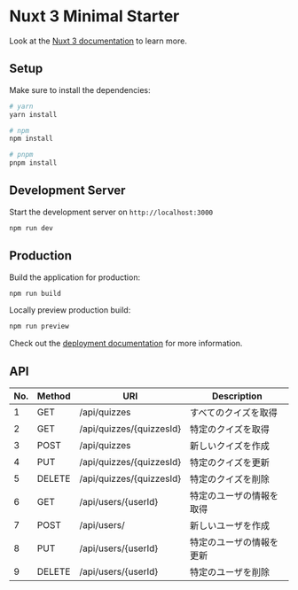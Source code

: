 # Nuxt 3 Minimal Starter

Look at the [Nuxt 3 documentation](https://nuxt.com/docs/getting-started/introduction) to learn more.

## Setup

Make sure to install the dependencies:

```bash
# yarn
yarn install

# npm
npm install

# pnpm
pnpm install
```

## Development Server

Start the development server on `http://localhost:3000`

```bash
npm run dev
```

## Production

Build the application for production:

```bash
npm run build
```

Locally preview production build:

```bash
npm run preview
```

Check out the [deployment documentation](https://nuxt.com/docs/getting-started/deployment) for more information.

## API

| No. | Method | URI | Description |
| --- | --- | --- | --- |
| 1 | GET | /api/quizzes | すべてのクイズを取得 |
| 2 | GET | /api/quizzes/{quizzesId} | 特定のクイズを取得 |
| 3 | POST | /api/quizzes | 新しいクイズを作成 |
| 4 | PUT | /api/quizzes/{quizzesId} | 特定のクイズを更新 |
| 5 | DELETE | /api/quizzes/{quizzesId} | 特定のクイズを削除 |
| 6 | GET | /api/users/{userId} | 特定のユーザの情報を取得 |
| 7 | POST | /api/users/ | 新しいユーザを作成 |
| 8 | PUT | /api/users/{userId} | 特定のユーザの情報を更新 |
| 9 | DELETE | /api/users/{userId} | 特定のユーザを削除 |
